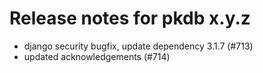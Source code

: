# Release notes for pkdb x.y.z

- django security bugfix, update dependency 3.1.7 (#713) 
- updated acknowledgements (#714)


